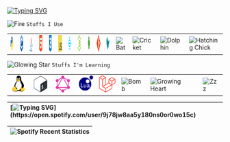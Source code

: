 
[![Typing SVG](https://readme-typing-svg.demolab.com?font=Fira+Code&size=12&duration=600&pause=500&multiline=true&width=500&lines=Fetching+.+.+.;%2Fhome%2Fuser%2F.config%2Fgithub%2Fpersonal%2Fprojects%2Fcurtainteddy%2F)](https://www.instagram.com/p/C-7l8eTPw5d/?img_index=1) 


<img src="https://raw.githubusercontent.com/Tarikul-Islam-Anik/Animated-Fluent-Emojis/master/Emojis/Travel%20and%20places/Fire.png" alt="Fire" width="10" height="10" /> `Stuffs I Use`
<table>
<tbody>
    <td><img src="https://github.com/curtainteddy/curtainteddy/blob/main/src/images/python-original.svg" alt="Python" width="40" height="40"></td>
    <td><img src="https://github.com/curtainteddy/curtainteddy/blob/main/src/images/c-original.svg" alt="C" width="40" height="40"></td>
    <td><img src="https://github.com/curtainteddy/curtainteddy/blob/main/src/images/java-original.svg" alt="Java" width="40" height="40"></td>
    <td><img src="https://github.com/curtainteddy/curtainteddy/blob/main/src/images/html5-original.svg" alt="HTML" width="40" height="40"></td>   
    <td><img src="https://github.com/curtainteddy/curtainteddy/blob/main/src/images/css3-original.svg" alt="CSS" width="40" height="40"></td> 
    <td><img src="https://github.com/curtainteddy/curtainteddy/blob/main/src/images/javascript-original.svg" alt="Javascript" width="40" height="40"></td>
    <td><img src="https://github.com/curtainteddy/curtainteddy/blob/main/src/images/react-original.png" alt="React" width="40" height="40"></td>
    <td><img src="https://github.com/curtainteddy/curtainteddy/blob/main/src/images/nodejs-original.svg" alt="NodeJS" width="40" height="40"></td>
    <td><img src="https://github.com/curtainteddy/curtainteddy/blob/main/src/images/mongodb-original.svg" alt="MongoDB" width="40" height="40"></td>
    <td><img src="https://github.com/curtainteddy/curtainteddy/blob/main/src/images/git-original.svg" alt="Git" width="40" height="40"></td>
    <td><img src="https://github.com/curtainteddy/curtainteddy/blob/main/src/images/latex-original.png" alt="Latex" width="40" height="40"></td>
    <td><img src="https://raw.githubusercontent.com/Tarikul-Islam-Anik/Animated-Fluent-Emojis/master/Emojis/Animals/Bat.png" alt="Bat" width="55" height="55" /></td>
    <td><img src="https://raw.githubusercontent.com/Tarikul-Islam-Anik/Animated-Fluent-Emojis/master/Emojis/Animals/Cricket.png" alt="Cricket" width="55" height="55" /></td>
    <td><img src="https://raw.githubusercontent.com/Tarikul-Islam-Anik/Animated-Fluent-Emojis/master/Emojis/Animals/Dolphin.png" alt="Dolphin" width="55" height="55" /></td>
    <td><img src="https://raw.githubusercontent.com/Tarikul-Islam-Anik/Animated-Fluent-Emojis/master/Emojis/Animals/Hatching%20Chick.png" alt="Hatching Chick" width="55" height="55" /></td>

</tbody>
</table>

<img src="https://raw.githubusercontent.com/Tarikul-Islam-Anik/Animated-Fluent-Emojis/master/Emojis/Travel%20and%20places/Glowing%20Star.png" alt="Glowing Star" width="10" height="10" /> `Stuffs I'm Learning`
<table>
<tbody>
    <td><img src="https://github.com/curtainteddy/curtainteddy/blob/main/src/images/linux-original.svg" alt="Linux" width="40" height="40"></td>
    <td><img src="https://github.com/curtainteddy/curtainteddy/blob/main/src/images/bash-original.svg" alt="Bash" width="40" height="40"></td>
    <td><img src="https://github.com/curtainteddy/curtainteddy/blob/main/src/images/graphql-plain.svg" alt="GraphQL" width="40" height="40"></td>
    <td><img src="https://github.com/curtainteddy/curtainteddy/blob/main/src/images/lua-original.png" alt="Lua" width="40" height="40"></td>
    <td><img src="https://github.com/curtainteddy/curtainteddy/blob/main/src/images/laravel-original.png" alt="Laravel" width="40" height="40"></td>
    <td><img src="https://raw.githubusercontent.com/Tarikul-Islam-Anik/Animated-Fluent-Emojis/master/Emojis/Smilies/Bomb.png" alt="Bomb" width="55" height="55" /></td>
    <td><img src="https://raw.githubusercontent.com/Tarikul-Islam-Anik/Animated-Fluent-Emojis/master/Emojis/Smilies/Growing%20Heart.png" alt="Growing Heart" width="55" height="55" /></td>
    <td><img src="https://raw.githubusercontent.com/Tarikul-Islam-Anik/Animated-Fluent-Emojis/master/Emojis/Smilies/Zzz.png" alt="Zzz" width="55" height="55" /></td>
</tbody>
</table>


| [![Typing SVG](https://readme-typing-svg.demolab.com?font=Fira+Code&size=12&duration=800&pause=200&color=08D40C&multiline=true&width=435&lines=Connecting+.+.+.;Getting+spotify+streams+from+user+%22PEZU%22+.+.+.)](https://open.spotify.com/user/9j78jw8aa5y180ns0or0wo15c)|
| :--------------------------------------------------------------------------------------------------------------------------------------------- |

| ![Spotify Recent Statistics](https://spotify-recently-played-readme.vercel.app/api?user=9j78jw8aa5y180ns0or0wo15c&unique=1&count=3&width=1000) |
| :--------------------------------------------------------------------------------------------------------------------------------------------- |


